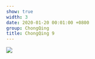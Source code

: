 ```yaml
---
show: true
width: 3
date: 2020-01-20 00:01:00 +0800
group: ChongQing
title: ChongQing 9
---
```

<div>
<a href="/assets/images/photos/ChongQing/DSC03985.jpg" target="_blank">
    <img data-src="/assets/images/photos/ChongQing/DSC03985.jpg" class="lazy w-100 rounded-xl" src="{{ '/assets/images/empty_300x200.png' | relative_url }}">
</a>
</div>
